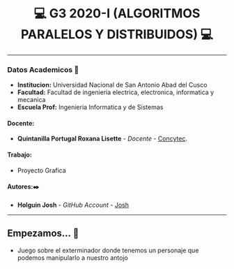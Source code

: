 # **<center> 💻 G3 2020-I (ALGORITMOS PARALELOS Y DISTRIBUIDOS) 💻 </center>**

---

### Datos Academicos 📖

- **Institucion:** Universidad Nacional de San Antonio Abad del Cusco
- **Facultad:** Facultad de ingenieria electrica, electronica, informatica y mecanica
- **Escuela Prof:** Ingenieria Informatica y de Sistemas

#### Docente:
- **Quintanilla Portugal Roxana Lisette** - _Docente_ - [Concytec](http://directorio.concytec.gob.pe/appDirectorioCTI/VerDatosInvestigador.do?id_investigador=40930).

#### Trabajo:

- Proyecto Grafica

#### Autores:✒️

- **Holguin Josh** - _GitHub Account_ - [Josh](https://github.com/JoshYts)

---
## Empezamos... 🚀

- Juego sobre el exterminador donde tenemos un personaje que podemos manipularlo a nuestro antojo
